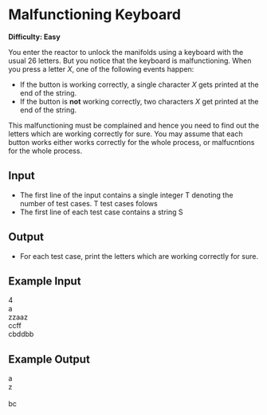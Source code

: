 # Malfunctioning Keyboard

**Difficulty: Easy**

You enter the reactor to unlock the manifolds using a keyboard with the usual 26 letters. But you notice that the keyboard is malfunctioning. When you press a letter _X_, one of the following events happen:

- If the button is working correctly, a single character _X_ gets printed at the end of the string.
- If the button is **not** working correctly, two characters _X_ get printed at the end of the string.

This malfunctioning must be complained and hence you need to find out the letters which are working correctly for sure. You may assume that each button works either works correctly for the whole process, or malfucntions for the whole process.

## Input

- The first line of the input contains a single integer T denoting the number of test cases. T test cases folows
- The first line of each test case contains a string S

## Output

- For each test case, print the letters which are working correctly for sure.

## Example Input

4 <br/>
a <br/>
zzaaz <br/>
ccff <br/>
cbddbb

## Example Output

a <br/>
z <br/>
<br/>
bc
